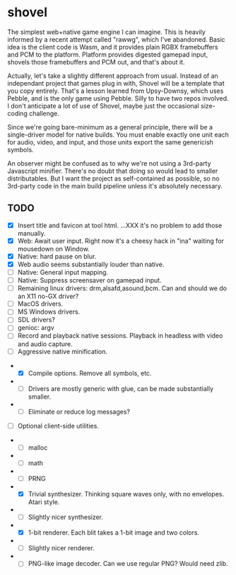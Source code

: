 # shovel

The simplest web+native game engine I can imagine.
This is heavily informed by a recent attempt called "rawwg", which I've abandoned.
Basic idea is the client code is Wasm, and it provides plain RGBX framebuffers and PCM to the platform.
Platform provides digested gamepad input, shovels those framebuffers and PCM out, and that's about it.

Actually, let's take a slightly different approach from usual.
Instead of an independant project that games plug in with, Shovel will be a template that you copy entirely.
That's a lesson learned from Upsy-Downsy, which uses Pebble, and is the only game using Pebble. Silly to have two repos involved.
I don't anticipate a lot of use of Shovel, maybe just the occasional size-coding challenge.

Since we're going bare-minimum as a general principle, there will be a single-driver model for native builds.
You must enable exactly one unit each for audio, video, and input, and those units export the same genericish symbols.

An observer might be confused as to why we're not using a 3rd-party Javascript minifier.
There's no doubt that doing so would lead to smaller distributables.
But I want the project as self-contained as possible, so no 3rd-party code in the main build pipeline unless it's absolutely necessary.

## TODO

 - [x] Insert title and favicon at tool html. ...XXX it's no problem to add those manually.
 - [x] Web: Await user input. Right now it's a cheesy hack in "ina" waiting for mousedown on Window.
 - [x] Native: hard pause on blur.
 - [x] Web audio seems substantially louder than native.
 - [ ] Native: General input mapping.
 - [ ] Native: Suppress screensaver on gamepad input.
 - [ ] Remaining linux drivers: drm,alsafd,asound,bcm. Can and should we do an X11 no-GX driver?
 - [ ] MacOS drivers.
 - [ ] MS Windows drivers.
 - [ ] SDL drivers?
 - [ ] genioc: argv
 - [ ] Record and playback native sessions. Playback in headless with video and audio capture.
 - [ ] Aggressive native minification.
 - - [x] Compile options. Remove all symbols, etc.
 - - [ ] Drivers are mostly generic with glue, can be made substantially smaller.
 - - [ ] Eliminate or reduce log messages?
 - [ ] Optional client-side utilities.
 - - [ ] malloc
 - - [ ] math
 - - [ ] PRNG
 - - [x] Trivial synthesizer. Thinking square waves only, with no envelopes. Atari style.
 - - [ ] Slightly nicer synthesizer.
 - - [x] 1-bit renderer. Each blit takes a 1-bit image and two colors.
 - - [ ] Slightly nicer renderer.
 - - [ ] PNG-like image decoder. Can we use regular PNG? Would need zlib.
